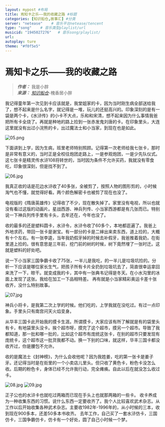 ```yaml
---
layout: mypost #布局
title: 焉知卡之乐——我的收藏之路 #标题
categories: [知识船仓,故事汇] #分类
server: "netease"    # 音乐平台netease/tencent
type: "song"    # 音乐类型playlist/url
musicid: "1945027276"   # 音乐song/playlist/
url:
autoplay: ture
theme: "#f0f5e5"
---
```


# 焉知卡之乐——我的收藏之路

> ***作者：*** 我是小胖   
> ***来源：*** *[知识船仓](https://ifree8.com)*-槐香居小胖

我记得童年第一次见到卡应该就是，我堂姐家的卡，因为当时刚生病全部送给我了，想不起来是什么名字，就记得是一堆，玩儿的还挺高兴的。印象深刻的是有一袋是两个卡，《水浒传》的小卡不大点，乐和和宋清，想不起来因为什么事情我爸把所有卡全烧了。再就是种地的路上捡到一张赤发鬼刘唐的卡。在印象里头，大连这里就没有出过小浣熊的卡，出过魔法士和小当家，到现在也是如此。

![05.png](https://jsd.cdn.zzko.cn/gh/DoraemonBBX/IMG/blog/05.png)

下面讲到上学，因为生病，班里老师特别照顾。记得第一次老师给我七张卡，那时是非常有意义的，当时正是全校往炮团走路上，一是参观炮团，一是少先队仪式。这七张卡是精灵传水浒108将转世的，当时因为条件不允许买药，我就没有零食吃，印象很深刻，但是找不到了。

![06.jpg](https://jsd.cdn.zzko.cn/gh/DoraemonBBX/IMG/blog/06.jpg)

我真正收的话是花边水浒收了40多张，全被剪了，按照人物的图形剪的，小时候淘气也不懂，就觉得好看。两个颜色解密卡也被剪了现在也没了。

电视版的《隋唐英雄传》记得收了不少，现在散失掉了。家里没有电视，所以也就没有看过这版的动画片。星战西游、神兵列传、小当家西游都是有几张而已。特别说一下神兵列传手里有卡头，去年还在，今年也没了。

收的最多的还是塑料圆卡，水浒令，水浒令收了60多个，本地都逛遍了。我爸上外地求药，带回一张卡是谢宝。有一部分的卡是二婶出来卖东西，道上捡的，大概有十个左右。有一张李逵，当年我奶假牙掉的时候去补假牙，我爸推着我奶，在街里道上捡的。很有意思是三年前，挖门前的树的时候，树下竟然埋了一张时迁。这就是塑料的好处吧。

说一下小当家三国争霸卡收了75张，一半儿是我吃，的一半儿是垃圾坑捡的。分析一下应该是哪位家长生气，把孩子所有卡片全扔到垃圾坑去了，简直很幸运拿回来洗了一下，晾干。就变成我的卡，其中有一张典韦记得是冬天。在小水沟里的冰面上发现了这张。我给在加工一下品相特差。
再有就是小当家精彩奥运卡差十张收齐，没什么特别故事。

![07.jpg](https://jsd.cdn.zzko.cn/gh/DoraemonBBX/IMG/blog/07.jpg)

神兵小将卡，是我第二次上学的时候。他们吃的，上学我就在没吃过。有过一点印象。手里头只有南宫问天火焰变身。

从华丰三国卡此开始我的摸卡生涯。所谓摸卡，大家应该有所了解就是有的袋里头有卡，有地袋里头没卡。挨个超市呀，摸完了这个超市，摸另一个超市。导致了我都知道，那一批和哪一批的，比如这个超市有庞统这张卡，在别的超市只要发现有庞统卡，这个超市这一批货我都不动。换一下别的口味，就这样，华丰三国卡都没收齐过，你是腰包不允许。

收的是魔法士《封神榜》，为什么会收他呢？因为我姓姜，吃的第一张卡是姜子牙。还记得当时是在街里的一个小卖店儿里头。但只收了黄色卡，粉色卡没怎么收。后期的粉色卡，身体已经不允许我行动，完全瘫痪。自此以后在就没怎么收过卡。

![08.jpg](https://jsd.cdn.zzko.cn/gh/DoraemonBBX/IMG/blog/08.jpg)
![09.jpg](https://jsd.cdn.zzko.cn/gh/DoraemonBBX/IMG/blog/09.jpg)

正子公也的水浒卡也就吃过两箱而已现在手头上也就那两箱的一些卡。
收卡养成为一种收集东西的习惯。说什么东西一定要收齐了。我个人比较喜欢武术杂志。从工作以后开始收集各种武术杂志。主要收1982年-1996年的，从小时候的三本，收到现在900多本，还差50多本书收齐。
去年工作，自己买了一套水浒仿卡，三国仿卡，三国争霸仿卡，仿卡有一个好处，圆了自己小时候一个梦。